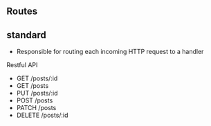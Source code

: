 ## Routes

## standard
- Responsible for routing each incoming HTTP request to a handler

Restful API
- GET /posts/:id
- GET /posts
- PUT /posts/:id
- POST /posts
- PATCH /posts
- DELETE /posts/:id
